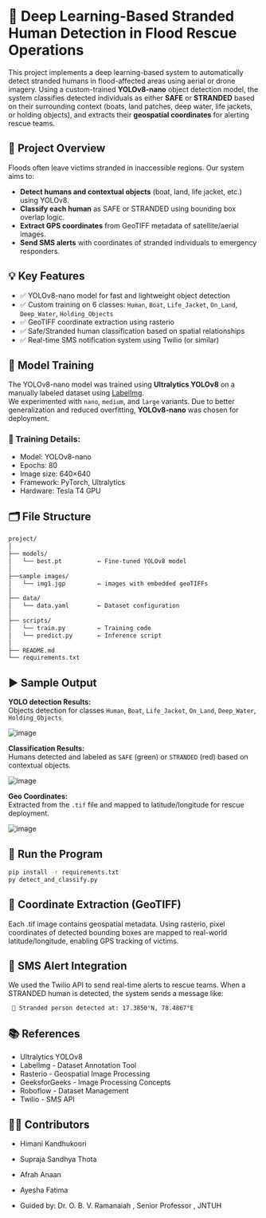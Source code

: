 # 🛟 Deep Learning-Based Stranded Human Detection in Flood Rescue Operations

This project implements a deep learning-based system to automatically detect stranded humans in flood-affected areas using aerial or drone imagery. Using a custom-trained **YOLOv8-nano** object detection model, the system classifies detected individuals as either **SAFE** or **STRANDED** based on their surrounding context (boats, land patches, deep water, life jackets, or holding objects), and extracts their **geospatial coordinates** for alerting rescue teams.

## 📌 Project Overview

Floods often leave victims stranded in inaccessible regions. Our system aims to:
- **Detect humans and contextual objects** (boat, land, life jacket, etc.) using YOLOv8.
- **Classify each human** as SAFE or STRANDED using bounding box overlap logic.
- **Extract GPS coordinates** from GeoTIFF metadata of satellite/aerial images.
- **Send SMS alerts** with coordinates of stranded individuals to emergency responders.

## 💡 Key Features

- ✅ YOLOv8-nano model for fast and lightweight object detection
- ✅ Custom training on 6 classes: `Human`, `Boat`, `Life_Jacket`, `On_Land`, `Deep_Water`, `Holding_Objects`
- ✅ GeoTIFF coordinate extraction using rasterio
- ✅ Safe/Stranded human classification based on spatial relationships
- ✅ Real-time SMS notification system using Twilio (or similar)


## 🧠 Model Training

The YOLOv8-nano model was trained using **Ultralytics YOLOv8** on a manually labeled dataset using [LabelImg](https://github.com/tzutalin/labelImg).  
We experimented with `nano`, `medium`, and `large` variants. Due to better generalization and reduced overfitting, **YOLOv8-nano** was chosen for deployment.

### 🔧 Training Details:
- Model: YOLOv8-nano
- Epochs: 80  
- Image size: 640×640  
- Framework: PyTorch, Ultralytics  
- Hardware: Tesla T4 GPU


## 🗂️ File Structure
```bash
project/
│
├── models/
│   └── best.pt          ← Fine-tuned YOLOv8 model
│
├──sample images/
│   └── img1.jgp         ← images with embedded geoTIFFs
│
├── data/
│   └── data.yaml        ← Dataset configuration
│
├── scripts/
│   └── train.py         ← Training code
│   └── predict.py       ← Inference script
│
├── README.md
└── requirements.txt
```


## ▶️ Sample Output

**YOLO detection Results:**  
Objects detection for classes `Human`, `Boat`, `Life_Jacket`, `On_Land`, `Deep_Water`, `Holding_Objects`

![image](https://github.com/user-attachments/assets/a5f29ab9-81c0-4e09-a1cd-397761874a6c)


**Classification Results:**  
Humans detected and labeled as `SAFE` (green) or `STRANDED` (red) based on contextual objects.

![image](https://github.com/user-attachments/assets/f4df4a33-32d7-41a4-bdaf-e51a4942c8fa)


**Geo Coordinates:**  
Extracted from the `.tif` file and mapped to latitude/longitude for rescue deployment.

![image](https://github.com/user-attachments/assets/fb9c9e8c-7b41-425f-8cc6-602398ed5668)


## 🚀 Run the Program

```bash
pip install -r requirements.txt
py detect_and_classify.py
```


## 📍 Coordinate Extraction (GeoTIFF)

Each .tif image contains geospatial metadata. Using rasterio, pixel coordinates of detected bounding boxes are mapped to real-world latitude/longitude, enabling GPS tracking of victims.


## 🔔 SMS Alert Integration

We used the Twilio API to send real-time alerts to rescue teams. When a STRANDED human is detected, the system sends a message like:

``` 🚨 Stranded person detected at: 17.3850°N, 78.4867°E``` 


## 📚 References

- Ultralytics YOLOv8
- LabelImg - Dataset Annotation Tool
- Rasterio - Geospatial Image Processing
- GeeksforGeeks - Image Processing Concepts
- Roboflow - Dataset Management
- Twilio - SMS API

## 🙋‍♀️ Contributors

- Himani Kandhukoori 
- Supraja Sandhya Thota 
- Afrah Anaan
- Ayesha Fatima

- Guided by: Dr. O. B. V. Ramanaiah ,
           Senior Professor ,
           JNTUH 


